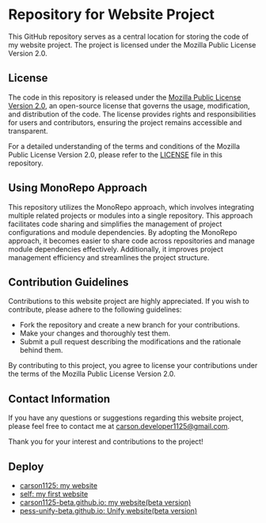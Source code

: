 # Repository for Website Project

This GitHub repository serves as a central location for storing the code of my website project. The project is licensed under the Mozilla Public License Version 2.0.

## License

The code in this repository is released under the [Mozilla Public License Version 2.0](https://www.mozilla.org/en-US/MPL/2.0/), an open-source license that governs the usage, modification, and distribution of the code. The license provides rights and responsibilities for users and contributors, ensuring the project remains accessible and transparent.

For a detailed understanding of the terms and conditions of the Mozilla Public License Version 2.0, please refer to the [LICENSE](LICENSE) file in this repository.

## Using MonoRepo Approach

This repository utilizes the MonoRepo approach, which involves integrating multiple related projects or modules into a single repository. This approach facilitates code sharing and simplifies the management of project configurations and module dependencies. By adopting the MonoRepo approach, it becomes easier to share code across repositories and manage module dependencies effectively. Additionally, it improves project management efficiency and streamlines the project structure.

## Contribution Guidelines

Contributions to this website project are highly appreciated. If you wish to contribute, please adhere to the following guidelines:

- Fork the repository and create a new branch for your contributions.
- Make your changes and thoroughly test them.
- Submit a pull request describing the modifications and the rationale behind them.

By contributing to this project, you agree to license your contributions under the terms of the Mozilla Public License Version 2.0.

## Contact Information

If you have any questions or suggestions regarding this website project, please feel free to contact me at [carson.developer1125@gmail.com](mailto:carson.developer1125@gmail.com).

Thank you for your interest and contributions to the project!

## Deploy

- [carson1125: my website](https://carson-we.github.io/Website/carson1125/)
- [self: my first website](https://carson-we.github.io/Website/Self/)
- [carson1125-beta.github.io: my website(beta version)](https://carson-we.github.io/Website/carson1125-beta.github.io/)
- [pess-unify-beta.github.io: Unify website(beta version)](https://carson-we.github.io/Website/pess-unify-beta.github.io/)
